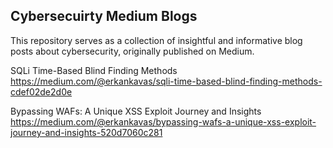 ## Cybersecuirty Medium Blogs
This repository serves as a collection of insightful and informative blog posts about cybersecurity, originally published on Medium.

SQLi Time-Based Blind Finding Methods
https://medium.com/@erkankavas/sqli-time-based-blind-finding-methods-cdef02de2d0e

Bypassing WAFs: A Unique XSS Exploit Journey and Insights
https://medium.com/@erkankavas/bypassing-wafs-a-unique-xss-exploit-journey-and-insights-520d7060c281
